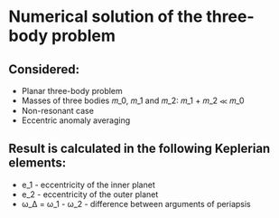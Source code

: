 # Numerical solution of the three-body problem

## Considered:
* Planar three-body problem
* Masses of three bodies 𝑚_0, 𝑚_1 and 𝑚_2: 𝑚_1 + 𝑚_2 ≪ 𝑚_0
* Non-resonant case
* Eccentric anomaly averaging

## Result is calculated in the following Keplerian elements:
* e_1 - eccentricity of the inner planet
* e_2 - eccentricity of the outer planet
* ω_Δ = ω_1 - ω_2 - difference between arguments of periapsis
